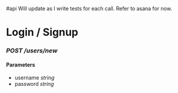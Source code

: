 #api
Will update as I write tests for each call. Refer to asana for now.

# Login / Signup
### *POST /users/new*
#### Parameters
* username _string_
* password _string_